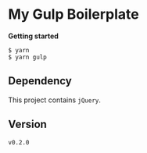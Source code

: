 # My Gulp Boilerplate
**Getting started**
```
$ yarn
$ yarn gulp
```

## Dependency
This project contains ```jQuery```.

## Version
```v0.2.0```